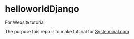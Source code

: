 # helloworldDjango
For Website tutorial

The purpose this repo is to make tutorial for [Systerminal.com](http://www.systerminal.com)
